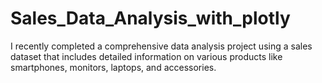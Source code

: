 # Sales_Data_Analysis_with_plotly
I recently completed a comprehensive data analysis project using a sales dataset that includes detailed information on various products like smartphones, monitors, laptops, and accessories.
